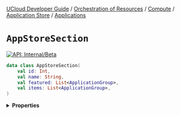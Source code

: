 [UCloud Developer Guide](/docs/developer-guide/README.md) / [Orchestration of Resources](/docs/developer-guide/orchestration/README.md) / [Compute](/docs/developer-guide/orchestration/compute/README.md) / [Application Store](/docs/developer-guide/orchestration/compute/appstore/README.md) / [Applications](/docs/developer-guide/orchestration/compute/appstore/apps.md)

# `AppStoreSection`


[![API: Internal/Beta](https://img.shields.io/static/v1?label=API&message=Internal/Beta&color=red&style=flat-square)](/docs/developer-guide/core/api-conventions.md)



```kotlin
data class AppStoreSection(
    val id: Int,
    val name: String,
    val featured: List<ApplicationGroup>,
    val items: List<ApplicationGroup>,
)
```

<details>
<summary>
<b>Properties</b>
</summary>

<details>
<summary>
<code>id</code>: <code><code><a href='https://kotlinlang.org/api/latest/jvm/stdlib/kotlin/-int/'>Int</a></code></code>
</summary>





</details>

<details>
<summary>
<code>name</code>: <code><code><a href='https://kotlinlang.org/api/latest/jvm/stdlib/kotlin/-string/'>String</a></code></code>
</summary>





</details>

<details>
<summary>
<code>featured</code>: <code><code><a href='https://kotlinlang.org/api/latest/jvm/stdlib/kotlin.collections/-list/'>List</a>&lt;<a href='#applicationgroup'>ApplicationGroup</a>&gt;</code></code>
</summary>





</details>

<details>
<summary>
<code>items</code>: <code><code><a href='https://kotlinlang.org/api/latest/jvm/stdlib/kotlin.collections/-list/'>List</a>&lt;<a href='#applicationgroup'>ApplicationGroup</a>&gt;</code></code>
</summary>





</details>



</details>


